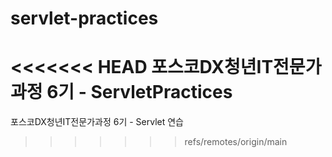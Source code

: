 # servlet-practices
<<<<<<< HEAD
포스코DX청년IT전문가과정 6기 - ServletPractices
=======
포스코DX청년IT전문가과정 6기 - Servlet 연습
>>>>>>> refs/remotes/origin/main
